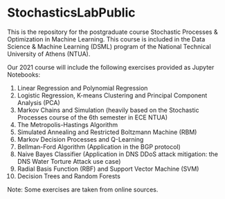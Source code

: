 # StochasticsLabPublic
This is the repository for the postgraduate course Stochastic Processes &amp; Optimization in Machine Learning. This course is included in the Data Science &amp; Machine Learning (DSML) program of the National Technical University of Athens (NTUA).  
  
Our 2021 course will include the following exercises provided as Jupyter Notebooks:  
1) Linear Regression and Polynomial Regression  
2) Logistic Regression, K-means Clustering and Principal Component Analysis (PCA)  
3) Markov Chains and Simulation (heavily based on the Stochastic Processes course of the 6th semester in ECE NTUA)  
4) The Metropolis-Hastings Algorithm  
5) Simulated Annealing and Restricted Boltzmann Machine (RBM)  
6) Markov Decision Processes and Q-Learning  
7) Bellman-Ford Algorithm (Application in the BGP protocol)  
8) Naive Bayes Classifier (Application in DNS DDoS attack mitigation: the DNS Water Torture Attack use case)  
9) Radial Basis Function (RBF) and Support Vector Machine (SVM)  
10) Decision Trees and Random Forests  
  
Note: Some exercises are taken from online sources.
